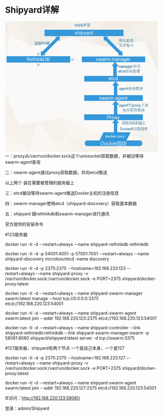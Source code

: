 # Shipyard详解

![](/assets/importshipyard.png)一：proxy从/var/run/docker.sock这个unixsocket获取数据，并被动等待swarm-agent查询

二：swarm-agent通过proxy获取数据，并向etcd推送

以上两个 装在需要被管理的服务器上

三：etcd被动等待swarm-agent推送Docker主机的注册信息

四：swarm-manager使用etcd（shipyard-discovery）获取基本数据

五：shipyard 跟rethinkdb和swarm-manager进行通讯

官方提供的安装命令



\#123服务器

docker run -ti -d --restart=always --name shipyard-rethinkdb rethinkdb

docker run -ti -d -p 54001:4001 -p 57001:7001 --restart=always --name shipyard-discovery  microbox/etcd -name discovery

docker run -ti -d -p 2375:2375 --hostname=192.168.220.123 --restart=always --name shipyard-proxy -v /var/run/docker.sock:/var/run/docker.sock -e PORT=2375 shipyard/docker-proxy:latest

docker run -ti -d --restart=always --name shipyard-swarm-manager swarm:latest manage --host tcp://0.0.0.0:3375 etcd://192.168.220.123:54001

docker run -ti -d --restart=always --name shipyard-swarm-agent swarm:latest join --addr 192.168.220.123:2375 etcd://192.168.220.123:54001

docker run -ti -d --restart=always --name shipyard-controller --link shipyard-rethinkdb:rethinkdb --link shipyard-swarm-manager:swarm  -p 58081:8080 shipyard/shipyard:latest server -d tcp://swarm:3375

\#127服务器，shipyard有两个节点 一个是自己本身，一个是127

docker run -ti -d -p 2375:2375 --hostname=192.168.220.127 --restart=always --name shipyard-proxy -v /var/run/docker.sock:/var/run/docker.sock -e PORT=2375 shipyard/docker-proxy:latest

docker run -ti -d --restart=always --name shipyard-swarm-agent swarm:latest join --addr 192.168.220.127:2375 etcd://192.168.220.123:54001

IE访问：http://192.168.220.123:58081/

登录：admin/Shipyard

